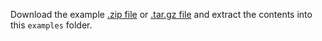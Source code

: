Download the example [.zip file](https://drive.google.com/file/d/1Rbz5rnyKlUhLhw8Ko9tgZDU1rCtGYRFL/view?usp=sharing) or [.tar.gz file](https://drive.google.com/file/d/1FM4tT0lkaNqFzrWV4N4fNnzfPuUormXD/view?usp=sharing) and extract the contents into this `examples` folder.
